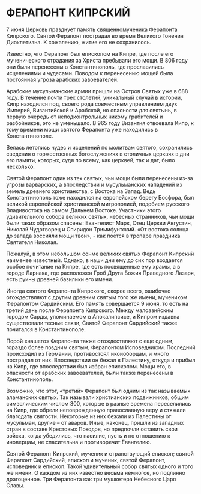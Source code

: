 # ФЕРАПОНТ КИПРСКИЙ

7 июня Церковь празднует память священномученика Ферапонта Кипрского. Святой Ферапонт пострадал во время Великого Гонения Диоклетиана. К сожалению, житие его не сохранилось.

Известно, что Ферапонт был епископом на Кипре, где после его мученического страдания за Христа пребывали его мощи. В 806 году они были перенесены в Константинополь, где прославились исцелениями и чудесами. Поводом к перенесению мощей была постоянная угроза арабских завоевателей.

Арабские мусульманские армии пришли на Остров Святых уже в 688 году. В течение почти трех столетий, уникальный случай в истории, Кипр находился под, своего рода совместным управлением двух Империй, Византийской и Арабской, но опасности для святынь, в первую очередь от неподконтрольных никому грабителей и разбойников, это не уменьшало. В 965 году Византия отвоевала Кипр, к тому времени мощи святого Ферапонта уже находились в Константинополе.

Велась летопись чудес и исцелений по молитвам святого, сохранились сведения о торжественных богослужениях в столичных церквях в дни его памяти, которых, судя по всему, как церквей, так и дат, было несколько.

Святой Ферапонт один из тех святых, чьи мощи были перенесены из-за угрозы варварских, а впоследствии и мусульманских нападений из земель древнего христианства, с Востока на Запад. Ведь Константинополь тоже находился на европейском берегу Босфора, был великой европейской христианской митрополией, подобием русского Владивостока на самом Дальнем Востоке. Участники этого удивительного собора великих святых, небесных странников, чьи мощи были таких образом спасены: Евангелист Марк, Отец Церкви Августин, Николай Чудотворец и Спиридон Тримифунтский. «От востока солнца до запада воссияли мощи твои», - как поется в тропаре праздника Святителя Николая.

Пожалуй, в этом небольшом сонме великих святых Ферапонт Кипрский наименее известный. Однако, в наши дни ему до сих пор воздается особое почитание на Кипре, где есть посвященные ему храмы, а в городе Ларнака, где расположен Гроб Друга Божия Праведного Лазаря, есть руины древней базилики его имени.

Иногда святого Ферапонта Кипрского, скорее всего, ошибочно отождествляют с другим древним святым того же имени, мучеником Ферапонтом Сардийским. Его память совершается 9 июня, то есть на третий день после Ферапонта Кипрского. Между малоазийским городом Сарды, упоминаемом в Апокалипсисе, и Кипром издавна существовали тесные связи, Святой Ферапонт Сардийский также почитался в Константинополе.

Порой «нашего» Ферапонта также отождествляют с еще одним, гораздо более поздним святым, Ферапонтом Исповедником. Последний происходил из Германии, противостоял иконоборцам, и много пострадал от них. Впоследствии он бежал в Палестину, откуда и прибыл на Кипр, где впоследствии был избран епископом. Мощи его, в опасности от арабских завоевателей, были также перенесены в Константинополь.

Возможно, что этот, «третий» Ферапонт был одним из так называемых аламанских святых. Так называли христианских подвижников, общим символическим числом 300, которые в разные времена переселились на Кипр, где обрели неповрежденную православную веру и стяжали благодать святости. Некоторые из них бежали из Палестины от мусульман, другие – от аваров. Иные, наконец, пришли из западных стран в составе Крестовых Походов, но предпочли оставить свои войска, когда убедились, что насилие, пусть и по отношению к иноверцам, не спасительна и противоречит Евангелию.

Святой Ферапонт Кипрский, мученик и странствующий епископ; святой Ферапонт Сардийский, епископ и мученик, святой Ферапонт, исповедник и епископ. Такой удивительный собор святых одного и того же имени. О каждом из них известно весьма немногое, но подлинно драгоценное. Три Ферапонта как три мушкетера Небесного Царя Славы.
